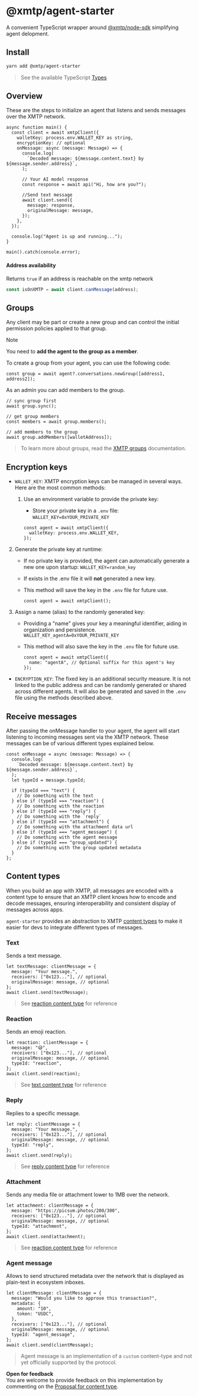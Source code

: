 # @xmtp/agent-starter

A convenient TypeScript wrapper around [@xmtp/node-sdk](https://github.com/xmtp/xmtp-js/tree/main/sdks/node-sdk) simplifying agent delopment.

## Install

```bash [yarn]
yarn add @xmtp/agent-starter
```

> See the available TypeScript [Types](https://github.com/ephemeraHQ/xmtp-agents/blob/main/packages/agent-starter/src/lib/types.ts)

## Overview

These are the steps to initialize an agent that listens and sends messages over the XMTP network.

```tsx
async function main() {
  const client = await xmtpClient({
    walletKey: process.env.WALLET_KEY as string,
    encryptionKey: // optional
    onMessage: async (message: Message) => {
      console.log(
        `Decoded message: ${message.content.text} by ${message.sender.address}`,
      );

      // Your AI model response
      const response = await api("Hi, how are you?");

      //Send text message
      await client.send({
        message: response,
        originalMessage: message,
      });
    },
  });

  console.log("Agent is up and running...");
}

main().catch(console.error);
```

#### Address availability

Returns `true` if an address is reachable on the xmtp network

```typescript
const isOnXMTP = await client.canMessage(address);
```

## Groups

Any client may be part or create a new group and can control the initial permission policies applied to that group.

> [!NOTE]
> You need to **add the agent to the group as a member**.

To create a group from your agent, you can use the following code:

```tsx
const group = await agent?.conversations.newGroup([address1, address2]);
```

As an admin you can add members to the group.

```tsx
// sync group first
await group.sync();

// get group members
const members = await group.members();

// add members to the group
await group.addMembers([walletAddress]);
```

> To learn more about groups, read the [XMTP groups](https://docs.xmtp.org/inboxes/group-permissions) documentation.

## Encryption keys

- `WALLET_KEY`: XMTP encryption keys can be managed in several ways. Here are the most common methods:

  1. Use an environment variable to provide the private key:

     - Store your private key in a `.env` file:
       `WALLET_KEY=0xYOUR_PRIVATE_KEY`

     ```tsx
     const agent = await xmtpClient({
       walletKey: process.env.WALLET_KEY,
     });
     ```

2. Generate the private key at runtime:

   - If no private key is provided, the agent can automatically generate a new one upon startup:
     `WALLET_KEY=random_key`
   - If exists in the .env file it will **not** generated a new key.
   - This method will save the key in the `.env` file for future use.

     ```tsx
     const agent = await xmtpClient();
     ```

3. Assign a name (alias) to the randomly generated key:

   - Providing a "name" gives your key a meaningful identifier, aiding in organization and persistence.
     `WALLET_KEY_agentA=0xYOUR_PRIVATE_KEY`
   - This method will also save the key in the `.env` file for future use.

     ```tsx
     const agent = await xmtpClient({
       name: "agentA", // Optional suffix for this agent's key
     });
     ```

- `ENCRYPTION_KEY`: The fixed key is an additional security measure. It is not linked to the public address and can be randomly generated or shared across different agents. It will also be generated and saved in the `.env` file using the methods described above.

## Receive messages

After passing the onMessage handler to your agent, the agent will start listening to incoming messages sent via the XMTP network. These messages can be of various different types explained below.

```tsx
const onMessage = async (message: Message) => {
  console.log(
    `Decoded message: ${message.content.text} by ${message.sender.address}`,
  );
  let typeId = message.typeId;

  if (typeId === "text") {
    // Do something with the text
  } else if (typeId === "reaction") {
    // Do something with the reaction
  } else if (typeId === "reply") {
    // Do something with the `reply`
  } else if (typeId === "attachment") {
    // Do something with the attachment data url
  } else if (typeId === "agent_message") {
    // Do something with the agent message
  } else if (typeId === "group_updated") {
    // Do something with the group updated metadata
  }
};
```

## Content types

When you build an app with XMTP, all messages are encoded with a content type to ensure that an XMTP client knows how to encode and decode messages, ensuring interoperability and consistent display of messages across apps.

`agent-starter` provides an abstraction to XMTP [content types](https://github.com/xmtp/xmtp-js/tree/main/content-types) to make it easier for devs to integrate different types of messages.

### Text

Sends a text message.

```tsx
let textMessage: clientMessage = {
  message: "Your message.",
  receivers: ["0x123..."], // optional
  originalMessage: message, // optional
};
await client.send(textMessage);
```

> See [reaction content type](https://github.com/xmtp/xmtp-js/tree/main/content-types/content-type-text) for reference

### Reaction

Sends an emoji reaction.

```tsx
let reaction: clientMessage = {
  message: "😅",
  receivers: ["0x123..."], // optional
  originalMessage: message, // optional
  typeId: "reaction",
};
await client.send(reaction);
```

> See [text content type](https://github.com/xmtp/xmtp-js/tree/main/content-types/content-type-reaction) for reference

### Reply

Replies to a specific message.

```tsx
let reply: clientMessage = {
  message: "Your message.",
  receivers: ["0x123..."], // optional
  originalMessage: message, // optional
  typeId: "reply",
};
await client.send(reply);
```

> See [reply content type](https://github.com/xmtp/xmtp-js/tree/main/content-types/content-type-reply) for reference

### Attachment

Sends any media file or attachment lower to 1MB over the network.

```tsx
let attachment: clientMessage = {
  message: "https://picsum.photos/200/300",
  receivers: ["0x123..."], // optional
  originalMessage: message, // optional
  typeId: "attachment",
};
await client.send(attachment);
```

> See [reaction content type](https://github.com/xmtp/xmtp-js/tree/main/content-types/content-type-remote-attachment) for reference

### Agent message

Allows to send structured metadata over the network that is displayed as plain-text in ecosystem inboxes.

```tsx
let clientMessage: clientMessage = {
  message: "Would you like to approve this transaction?",
  metadata: {
    amount: "10",
    token: "USDC",
  },
  receivers: ["0x123..."], // optional
  originalMessage: message, // optional
  typeId: "agent_message",
};
await client.send(clientMessage);
```

> Agent message is an implementation of a `custom` content-type and not yet officially supported by the protocol.

**Open for feedback**  
You are welcome to provide feedback on this implementation by commenting on the [Proposal for content type](https://community.xmtp.org/).
